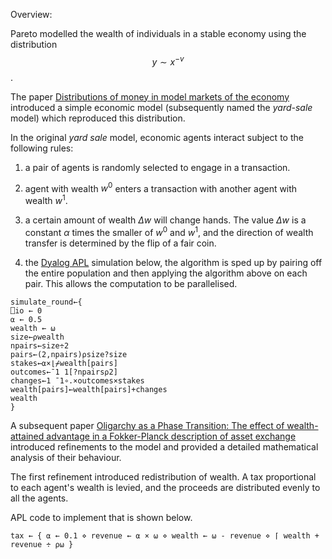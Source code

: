 

Overview:

Pareto modelled the wealth of individuals in a stable economy using the distribution $$y \sim x^{-v}$$.
	  
The paper [Distributions of money in model markets of the economy](https://arxiv.org/abs/cond-mat/0205221) introduced a simple economic model (subsequently named the *yard-sale* model) which reproduced this distribution.
  
In the original *yard sale* model, economic agents interact subject to the following rules:
1. a pair of agents is randomly selected to engage in a transaction. 
2. agent with wealth $w^0$ enters a transaction with another agent with wealth $w^1$. 
3. a certain amount of wealth $\Delta w$ will change hands. The value $\Delta w$ is a constant $\alpha$ times the smaller of $w^0$ and $w^1$, and the direction of wealth transfer is determined by the flip of a fair coin.

4. the [Dyalog APL](https://www.dyalog.com/) simulation below, the algorithm is sped up by pairing off the entire population and then applying the algorithm above on each pair. This allows the computation to be parallelised.

```
simulate_round←{
⎕io ← 0
⍺ ← 0.5
wealth ← ⍵
size←⍴wealth
npairs←size÷2
pairs←(2,npairs)⍴size?size
stakes←⍺×⌊⌿wealth[pairs]
outcomes←¯1 1[?npairs⍴2]
changes←1 ¯1∘.×outcomes×stakes
wealth[pairs]←wealth[pairs]+changes
wealth
}
```

A subsequent paper [Oligarchy as a Phase Transition: The effect of wealth-attained advantage in a Fokker-Planck description of asset exchange](https://arxiv.org/abs/1511.00770) introduced refinements to the model and provided a detailed mathematical analysis of their behaviour.
  
  The first refinement introduced redistribution of wealth. A tax proportional to each agent's wealth is levied, and the proceeds are distributed evenly to all the agents.
  
  APL code to implement that is shown below.
  ```
  tax ← { ⍺ ← 0.1 ⋄ revenue ← ⍺ × ⍵ ⋄ wealth ← ⍵ - revenue ⋄ ⌈ wealth + revenue ÷ ⍴⍵ }
  ```

